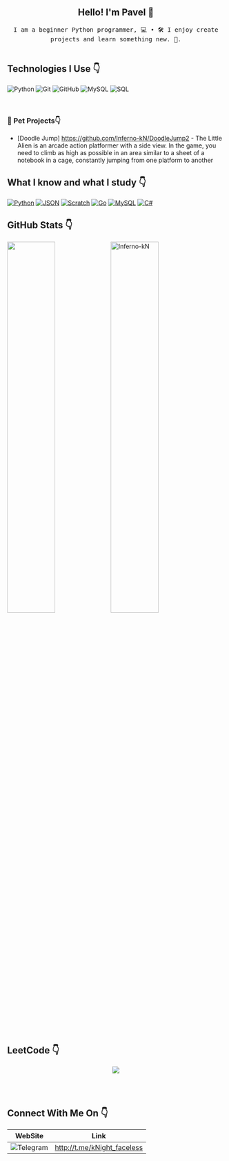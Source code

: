 <br/>
<h2 align="center"> Hello! I'm Pavel 👋</h1>
<p align="center">
<samp> I am a beginner Python programmer, 💻 • 🛠 I enjoy create projects and learn something new. 🌱.</samp>

<br/>
<br/>

<h2> Technologies I Use 👇</h3>

![Python](https://img.shields.io/badge/python-3670A0?style=for-the-badge&logo=python&logoColor=ffdd54)
![Git](https://img.shields.io/badge/git-%23F05033.svg?style=for-the-badge&logo=git&logoColor=white)
![GitHub](https://img.shields.io/badge/github-%23121011.svg?style=for-the-badge&logo=github&logoColor=white)
![MySQL](https://img.shields.io/badge/mysql-4479A1.svg?style=for-the-badge&logo=mysql&logoColor=white)
![SQL](https://img.shields.io/badge/-SQL-333?style=flat&logo=postgresql)

<br/>

### 🚀 Pet Projects👇
-  [Doodle Jump] https://github.com/Inferno-kN/DoodleJump2 - The Little Alien is an arcade action platformer with a side view. In the game, you need to climb as high as possible in an area similar to a sheet of a notebook in a cage, constantly jumping from one platform to another


<h2> What I know and what I study 👇</h3>

[![Python](https://img.shields.io/badge/Python-3776AB?logo=python&logoColor=fff)](#)
[![JSON](https://img.shields.io/badge/JSON-000?logo=json&logoColor=fff)](#)
[![Scratch](https://img.shields.io/badge/Scratch-4D97FF?logo=scratch&logoColor=fff)](#)
[![Go](https://img.shields.io/badge/Go-%2300ADD8.svg?&logo=go&logoColor=white)](#)
[![MySQL](https://img.shields.io/badge/mysql-4479A1.svg?style=for-the-badge&logo=mysql&logoColor=white)](#)
[![C#](https://custom-icon-badges.demolab.com/badge/C%23-%23239120.svg?logo=cshrp&logoColor=white)](#)

<h2> GitHub Stats 👇</h2> 
<a href="https://github.com/Inferno-kN/github-readme-stats"><img align="left" width="47%" src="https://github-readme-stats.vercel.app/api/top-langs/?username=Inferno-kN&layout=compact&theme=Inferno-kN" /></a>
<img width="47%" src="https://github-readme-streak-stats.herokuapp.com/?user=Inferno-kN&theme=Inferno-kN" alt="Inferno-kN" />

<br/>

<h2> LeetCode 👇</h2> 

<p align="center">
    <img src=https://leetcard.jacoblin.cool/Inferno-kN>
</p>
    

<br/>
<br/>
 
<p align="center">
<h2> Connect With Me On 👇</h2>


| WebSite | Link |
|---|---|
|  ![Telegram](https://img.shields.io/badge/Telegram-2CA5E0?style=for-the-badge&logo=telegram&logoColor=white)  |  http://t.me/kNight_faceless  |

